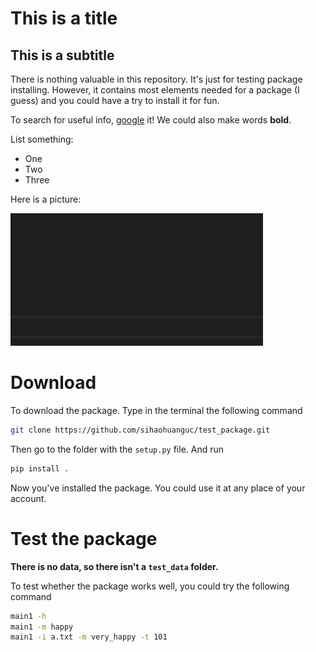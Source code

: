 # This is a title
## This is a subtitle
There is nothing valuable in this repository. It's just for testing package installing. However, it contains most elements needed for a package (I guess) and you could have a try to install it for fun.

To search for useful info, [google](www.google.com) it! We could also make words **bold**.

List something:

* One
* Two
* Three

Here is a picture:

![Picture1 - black](https://github.com/sihaohuanguc/test_package/blob/master/pic/pic1.png?raw=true)

# Download
To download the package. Type in the terminal the following command
```bash
git clone https://github.com/sihaohuanguc/test_package.git
```
Then go to the folder with the `setup.py` file. And run
```bash
pip install .
```
Now you've installed the package. You could use it at any place of your account.

# Test the package
**There is no data, so there isn't a `test_data` folder.**

To test whether the package works well, you could try the following command
```bash
main1 -h
main1 -m happy
main1 -i a.txt -m very_happy -t 101
```
